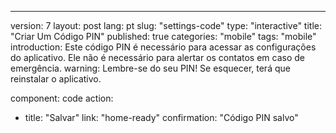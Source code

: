 ---
version: 7
layout: post
lang: pt
slug: "settings-code"
type: "interactive"
title: "Criar Um Código PIN"
published: true
categories: "mobile"
tags: "mobile"
introduction: Este código PIN é necessário para acessar as configurações do aplicativo. Ele não é necessário para alertar os contatos em caso de emergência.
warning: Lembre-se do seu PIN! Se esquecer, terá que reinstalar o aplicativo.

component: code
action:
  - title: "Salvar"
    link: "home-ready"
    confirmation: "Código PIN salvo"
